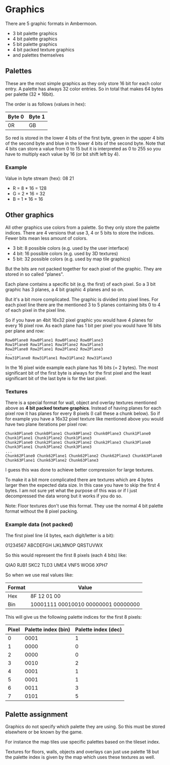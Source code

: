 # Graphics

There are 5 graphic formats in Ambermoon.

- 3 bit palette graphics
- 4 bit palette graphics
- 5 bit palette graphics
- 4 bit packed texture graphics
- and palettes themselves

## Palettes

These are the most simple graphics as they only store 16 bit for each color entry. A palette has always 32 color entries. So in total that makes 64 bytes per palette (32 * 16bit).

The order is as follows (values in hex):

Byte 0 | Byte 1
---- | ----
0R | GB

So red is stored in the lower 4 bits of the first byte, green in the upper 4 bits of the second byte and blue in the lower 4 bits of the second byte. Note that 4 bits can store a value from 0 to 15 but it is interpreted as 0 to 255 so you have to multiply each value by 16 (or bit shift left by 4).

### Example

Value in byte stream (hex): 08 21

- R = 8 * 16 = 128
- G = 2 * 16 = 32
- B = 1 * 16 = 16


## Other graphics

All other graphics use colors from a palette. So they only store the palette indices. There are 4 versions that use 3, 4 or 5 bits to store the indices. Fewer bits mean less amount of colors.

- 3 bit: 8 possible colors (e.g. used by the user interface)
- 4 bit: 16 possible colors (e.g. used by 3D textures)
- 5 bit: 32 possible colors (e.g. used by map tile graphics)

But the bits are not packed together for each pixel of the graphic. They are stored in so called "planes".

Each plane contains a specific bit (e.g. the first) of each pixel. So a 3 bit graphic has 3 planes, a 4 bit graphic 4 planes and so on.

But it's a bit more complicated. The graphic is divided into pixel lines. For each pixel line there are the mentioned 3 to 5 planes containing bits 0 to 4 of each pixel in the pixel line.

So if you have an 4bit 16x32 pixel graphic you would have 4 planes for every 16 pixel row. As each plane has 1 bit per pixel you would have 16 bits per plane and row:

```
Row0Plane0 Row0Plane1 Row0Plane2 Row0Plane3
Row1Plane0 Row1Plane1 Row1Plane2 Row1Plane3
Row2Plane0 Row2Plane1 Row2Plane2 Row2Plane3
...
Row31Plane0 Row31Plane1 Row31Plane2 Row31Plane3
```

In the 16 pixel wide example each plane has 16 bits (= 2 bytes). The most significant bit of the first byte is always for the first pixel and the least significant bit of the last byte is for the last pixel.

### Textures

There is a special format for wall, object and overlay textures mentioned above as **4 bit packed texture graphics**. Instead of having planes for each pixel row it has planes for every 8 pixels (I call these a chunk below). So if for example you have a 16x32 pixel texture like mentioned above you would have two plane iterations per pixel row:

```
Chunk0Plane0 Chunk0Plane1 Chunk0Plane2 Chunk0Plane3 Chunk1Plane0 Chunk1Plane1 Chunk1Plane2 Chunk1Plane3
Chunk2Plane0 Chunk2Plane1 Chunk2Plane2 Chunk2Plane3 Chunk3Plane0 Chunk3Plane1 Chunk3Plane2 Chunk3Plane3
...
Chunk62Plane0 Chunk62Plane1 Chunk62Plane2 Chunk62Plane3 Chunk63Plane0 Chunk63Plane1 Chunk63Plane2 Chunk63Plane3
```

I guess this was done to achieve better compression for large textures.

To make it a bit more complicated there are textures which are 4 bytes larger then the expected data size. In this case you have to skip the first 4 bytes. I am not sure yet what the purpose of this was or if I just decompressed the data wrong but it works if you do so.

Note: Floor textures don't use this format. They use the normal 4 bit palette format without the 8 pixel packing.

### Example data (not packed)

The first pixel line (4 bytes, each digit/letter is a bit):

01234567 ABCDEFGH IJKLMNOP QRSTUVWX

So this would represent the first 8 pixels (each 4 bits) like:

QIA0 RJB1 SKC2 TLD3 UME4 VNF5 WOG6 XPH7

So when we use real values like:

Format | Value
--- | ---
Hex | 8F 12 01 00
Bin | 10001111 00010010 00000001 00000000

This will give us the following palette indices for the first 8 pixels:

Pixel | Palette index (bin) | Palette index (dec)
--- | --- | ---
0 | 0001 | 1
1 | 0000 | 0
2 | 0000 | 0
3 | 0010 | 2
4 | 0001 | 1
5 | 0001 | 1
6 | 0011 | 3
7 | 0101 | 5


## Palette assignment

Graphics do not specify which palette they are using. So this must be stored elsewhere or be known by the game.

For instance the map tiles use specific palettes based on the tileset index.

Textures for floors, walls, objects and overlays can just use palette 18 but the palette index is given by the map which uses these textures as well.